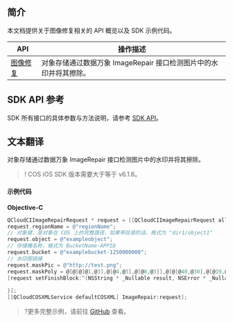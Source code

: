 

## 简介

本文档提供关于图像修复相关的 API 概览以及 SDK 示例代码。

| API                                                          | 操作描述                                  |
| ------------------------------------------------------------ | ----------------------------------------- |
| [图像修复](https://cloud.tencent.com/document/product/436/79043) | 对象存储通过数据万象 ImageRepair 接口检测图片中的水印并将其擦除。|

## SDK API 参考

SDK 所有接口的具体参数与方法说明，请参考 [SDK API](https://cos-ios-sdk-doc-1253960454.file.myqcloud.com/)。


## 文本翻译

对象存储通过数据万象 ImageRepair 接口检测图片中的水印并将其擦除。

> ! COS iOS SDK 版本需要大于等于 v6.1.6。

#### 示例代码
**Objective-C**

[//]: # (.cssg-snippet-head-object)
```objective-c
QCloudCIImageRepairRequest * request = [[QCloudCIImageRepairRequest alloc]init];
request.regionName = @"regionName";
// 对象键，是对象在 COS 上的完整路径，如果带目录的话，格式为 "dir1/object1"
request.object = @"exampleobject";
// 存储桶名称，格式为 BucketName-APPID
request.bucket = @"examplebucket-1250000000";
// 水印图链接
request.maskPic = @"http://test.png";
request.maskPoly = @[@[@[@1,@3],@[@4,@3],@[@8,@3]],@[@[@40,@30],@[@19,@3],@[@20,@30]]];
[request setFinishBlock:^(NSString * _Nullable result, NSError * _Nullable error) {
    
}];
[[QCloudCOSXMLService defaultCOSXML] ImageRepair:request];
```

>?更多完整示例，请前往 [GitHub](https://github.com/tencentyun/cos-snippets/tree/master/iOS/Objc/Examples/cases/ImageRepairOperation.m) 查看。


